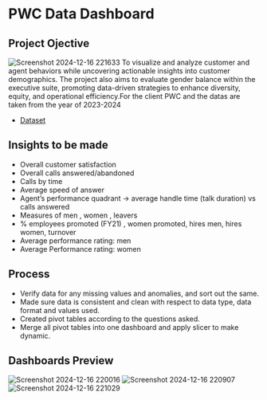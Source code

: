 # PWC Data Dashboard
## Project Ojective
![Screenshot 2024-12-16 221633](https://github.com/user-attachments/assets/e5f6f0cc-81c8-4c4c-8324-7c5e74cc8efb)
To visualize and analyze customer and agent behaviors while uncovering actionable insights into customer demographics. The project also aims to evaluate gender balance within the executive suite, promoting data-driven strategies to enhance diversity, equity, and operational efficiency.For the client PWC and the datas are taken from the year of 2023-2024

- <a href="https://github.com/prakashr2000/Power_BI_PWC_Project/blob/main/01%20Call-Center-Dataset.xlsx">Dataset</a>


## Insights to be made

- Overall customer satisfaction
- Overall calls answered/abandoned
- Calls by time
- Average speed of answer
- Agent’s performance quadrant -> average handle time (talk duration) vs calls answered
- Measures of men , women , leavers
- % employees promoted (FY21) , women promoted, hires men, hires women, turnover
- Average performance rating: men
- Average Performance rating: women

## Process
- Verify data for any missing values and anomalies, and sort out the same.
- Made sure data is consistent and clean with respect to data type, data format and values used.
- Created pivot tables according to the questions asked.
- Merge all pivot tables into one dashboard and apply slicer to make dynamic.

## Dashboards Preview
![Screenshot 2024-12-16 220016](https://github.com/user-attachments/assets/f37bbf9a-e107-4c00-b887-5a8a2a1a626c)
![Screenshot 2024-12-16 220907](https://github.com/user-attachments/assets/f267fba9-da89-47ea-b04a-99c491db7c71)
![Screenshot 2024-12-16 221029](https://github.com/user-attachments/assets/2a57bbcb-cc43-4f52-a322-6fa68f06ffa4)

